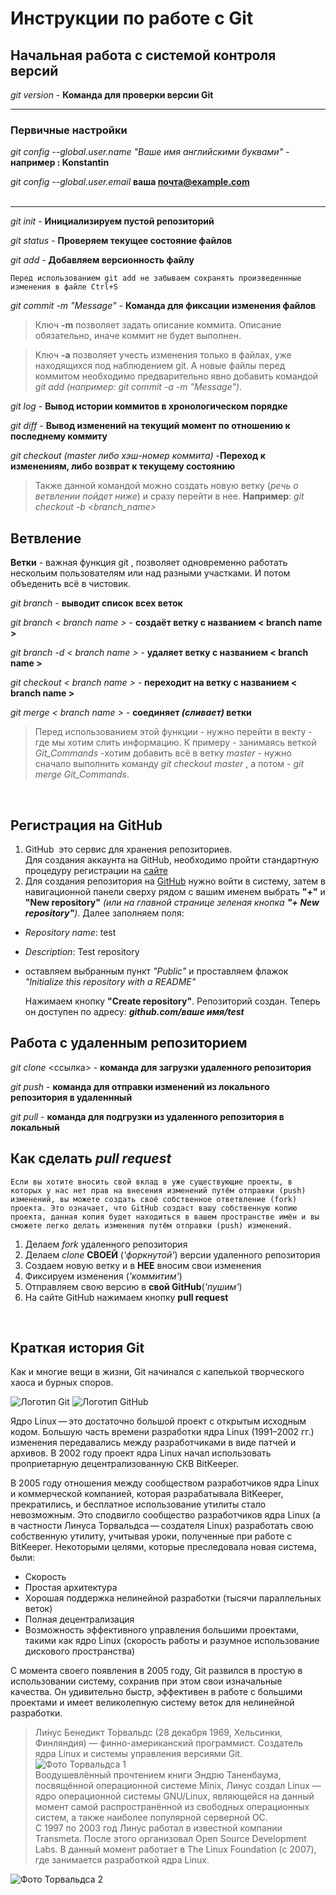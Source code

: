 # Инструкции по работе с Git

## Начальная работа с системой контроля версий

*git version* - __Команда для проверки версии Git__
******

### Первичные настройки

*git config --global.user.name "Ваше имя английскими буквами"* - **например : Konstantin**

*git config --global.user.email*  **ваша почта@example.com**  
<br/>
*******
*git init* - __Инициализируем пустой репозиторий__

*git status* - **Проверяем текущее состояние файлов**

*git add* - **Добавляем версионность файлу**

    Перед использованием git add не забываем сохранять произведеннные изменения в файле Ctrl+S


*git commit -m "Message"* - **Команда для фиксации изменения файлов**

>Ключ **-m** позволяет задать описание коммита. Описание обязательно, иначе
коммит не будет выполнен.

>Kлюч **-a** позволяет учесть изменения только в файлах, уже
находящихся под наблюдением git. А новые файлы перед коммитом необходимо предварительно явно добавить командой *git add (например: git commit -a -m "Message")*.

*git log* - __Вывод истории коммитов в хронологическом порядке__

*git diff* - **Вывод изменений на текущий момент по отношению к последнему коммиту**

*git checkout (master либо хэш-номер коммита)* -**Переход к изменениям, либо возврат к текущему состоянию**

> Также данной командой можно создать новую ветку (_речь о ветвлении пойдет ниже_) и сразу перейти в нее. **Например**: _git checkout -b <branch_name>_

## Ветвление
__Ветки__ - важная функция git , позволяет одновременно работать нескольим пользователям или над разными участками. И потом объеденить всё в чистовик.

*git branch* - **выводит список всех веток**

*git branch < branch name >* - **создаёт ветку с названием < branch name >**

*git branch -d < branch name >* - **удаляет ветку с названием < branch name >**

*git checkout < branch name >* - **переходит на ветку с названием < branch name >**

*git merge < branch name >* - **соединяет _(сливает)_ ветки**
 
>Перед использованием этой функции - нужно перейти в векту - где мы хотим слить информацию. К примеру - занимаясь веткой *Git_Commands* -хотим добавить всё в ветку *master* - нужно сначало выполнить команду *git checkout master* , а потом - *git merge Git_Commands*.

<br/>

Регистрация на GitHub
---------------------
[GitHub]: https://github.com
1. GitHub ­ это сервис для хранения репозиториев.         
Для создания аккаунта на GitHub, необходимо пройти стандартную процедуру регистрации на [сайте](https://github.com/ "Нажать для перехода на GitHub")
1. Для создания репозитория на [GitHub] нужно войти в систему, затем в навигационной панели сверху рядом с вашим именем выбрать **"+"** и **"New repository"** _(или на главной странице зеленая кнопка **"+ New repository"**)_. Далее заполняем поля:
+ *Repository name*: test
+ *Description*: Test repository
+  оставляем выбранным пункт _"Public"_ и проставляем флажок _"Initialize this repository with a README"_ 
    
    Нажимаем кнопку **"Create repository"**. Репозиторий создан. Теперь он доступен по адресу: ___github.com/ваше имя/test___  

## Работа с удаленным репозиторием

*git clone* <ссылка>  - **команда для загрузки удаленного репозитория**

*git push* - **команда для отправки изменений из локального репозитория в удаленнный**

*git pull* - **команда для подгрузки из удаленного репозитория в локальный**

## Как сделать *pull request*

    Если вы хотите вносить свой вклад в уже существующие проекты, в которых у нас нет прав на внесения изменений путём отправки (push) изменений, вы можете создать своё собственное ответвление (fork) проекта. Это означает, что GitHub создаст вашу собственную копию проекта, данная копия будет находиться в вашем пространстве имён и вы сможете легко делать изменения путём отправки (push) изменений.

1. Делаем *fork* удаленного репозитория
1. Делаем *clone* __СВОЕЙ__ (_'форкнутой'_) версии удаленного репозитория    
1. Создаем новую ветку и в **НЕЕ** вносим свои изменения
1. Фиксируем изменения (_'коммитим'_) 
1. Отправляем свою версию в __свой GitHub__(_'пушим'_)
1. На сайте GitHub нажимаем кнопку **pull request**

<br/>

## Краткая история Git

Как и многие вещи в жизни, Git начинался с капелькой творческого хаоса и бурных споров. 

![Логотип Git](g1.jpg) ![Логотип GitHub](g2.jpg)

Ядро Linux — это достаточно большой проект с открытым исходным кодом. Большую часть времени разработки ядра Linux (1991–2002 гг.) изменения передавались между разработчиками в виде патчей и архивов. В 2002 году проект ядра Linux начал использовать проприетарную децентрализованную СКВ BitKeeper.

В 2005 году отношения между сообществом разработчиков ядра Linux и коммерческой компанией, которая разрабатывала BitKeeper, прекратились, и бесплатное использование утилиты стало невозможным. Это сподвигло сообщество разработчиков ядра Linux (а в частности Линуса Торвальдса — создателя Linux) разработать свою собственную утилиту, учитывая уроки, полученные при работе с BitKeeper. Некоторыми целями, которые преследовала новая система, были:
* Скорость
* Простая архитектура
* Хорошая поддержка нелинейной разработки (тысячи параллельных веток)
* Полная децентрализация
* Возможность эффективного управления большими проектами, такими как ядро Linux (скорость работы и разумное использование дискового пространства)

С момента своего появления в 2005 году, Git развился в простую в использовании систему, сохранив при этом свои изначальные качества. Он удивительно быстр, эффективен в работе с большими проектами и имеет великолепную систему веток для нелинейной разработки.

>Ли́нус Бенедикт То́рвальдс (28 декабря 1969, Хельсинки, Финляндия) — финно-американский программист. Создатель ядра Linux и системы управления версиями Git. <br/>![Фото Торвальдса 1](Linus%202.webp) <br/>
>Воодушевлённый прочтением книги Эндрю Таненбаума, посвящённой операционной системе Minix, Линус создал Linux — ядро операционной системы GNU/Linux, являющейся на данный момент
самой распространённой из свободных операционных систем, а также наиболее популярной серверной ОС. <br/>
>С 1997 по 2003 год Линус работал в известной компании Transmeta. После этого организовал Open Source Development Labs. В данный момент работает в The Linux Foundation (с 2007), где занимается разработкой ядра Linux.

![Фото Торвальдса 2](Linus%201.webp)